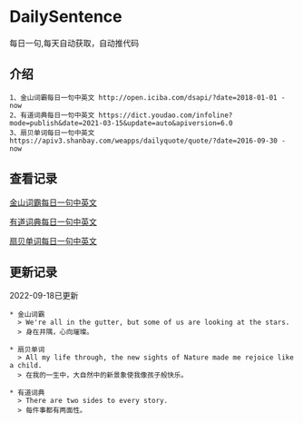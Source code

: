# DailySentence

每日一句,每天自动获取，自动推代码

## 介绍

```
1、金山词霸每日一句中英文 http://open.iciba.com/dsapi/?date=2018-01-01 - now
2、有道词典每日一句中英文 https://dict.youdao.com/infoline?mode=publish&date=2021-03-15&update=auto&apiversion=6.0
3、扇贝单词每日一句中英文 https://apiv3.shanbay.com/weapps/dailyquote/quote/?date=2016-09-30 - now
```

## 查看记录

[金山词霸每日一句中英文](./data/iciba/)

[有道词典每日一句中英文](./data/youdao/)

[扇贝单词每日一句中英文](./data/shanbay/)

## 更新记录
2022-09-18已更新 
```
* 金山词霸
  > We're all in the gutter, but some of us are looking at the stars.
  > 身在井隅，心向璀璨。

* 扇贝单词
  > All my life through, the new sights of Nature made me rejoice like a child.
  > 在我的一生中，大自然中的新景象使我像孩子般快乐。

* 有道词典
  > There are two sides to every story.
  > 每件事都有两面性。

```
